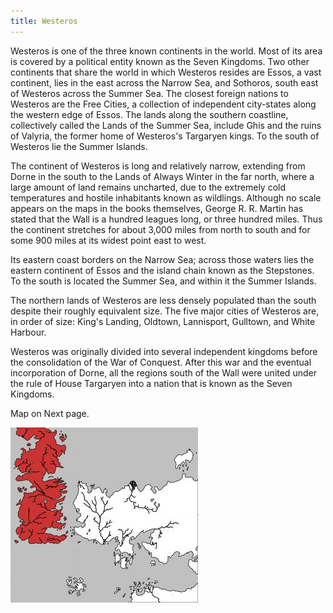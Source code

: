 ```yaml
---
title: Westeros
---
```


Westeros is one of the three known continents in the world. Most of its area is covered by a political entity known as the Seven Kingdoms. Two other continents that share the world in which Westeros resides are Essos, a vast continent, lies in the east across the Narrow Sea, and Sothoros, south east of Westeros across the Summer Sea. The closest foreign nations to Westeros are the Free Cities, a collection of independent city-states along the western edge of Essos. The lands along the southern coastline, collectively called the Lands of the Summer Sea, include Ghis and the ruins of Valyria, the former home of Westeros's Targaryen kings. To the south of Westeros lie the Summer Islands.

The continent of Westeros is long and relatively narrow, extending from Dorne in the south to the Lands of Always Winter in the far north, where a large amount of land remains uncharted, due to the extremely cold temperatures and hostile inhabitants known as wildlings. Although no scale appears on the maps in the books themselves, George R. R. Martin has stated that the Wall is a hundred leagues long, or three hundred miles. Thus the continent stretches for about 3,000 miles from north to south and for some 900 miles at its widest point east to west.

Its eastern coast borders on the Narrow Sea; across those waters lies the eastern continent of Essos and the island chain known as the Stepstones. To the south is located the Summer Sea, and within it the Summer Islands.

The northern lands of Westeros are less densely populated than the south despite their roughly equivalent size. The five major cities of Westeros are, in order of size: King's Landing, Oldtown, Lannisport, Gulltown, and White Harbour.

Westeros was originally divided into several independent kingdoms before the consolidation of the War of Conquest. After this war and the eventual incorporation of Dorne, all the regions south of the Wall were united under the rule of House Targaryen into a nation that is known as the Seven Kingdoms.

Map on Next page.

![Image](images/000074.jpg)


